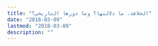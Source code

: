 ```yaml
---
title: "الخلافة، ما دلالتها؟ وما دورها التاريخي؟"
date: "2018-03-09"
lastmod: "2018-03-09"
description: ""
---
```

###